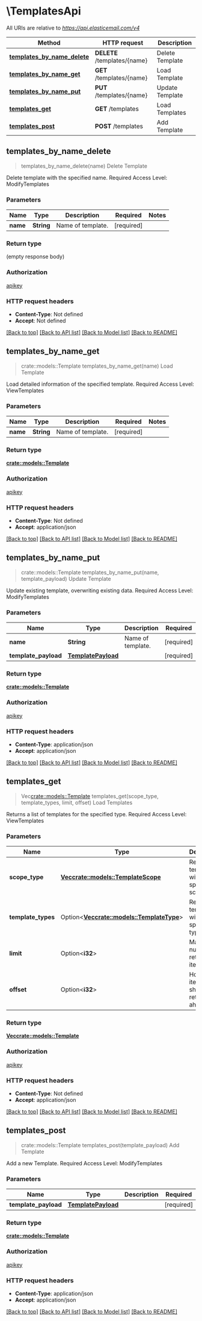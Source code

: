 # \TemplatesApi

All URIs are relative to *https://api.elasticemail.com/v4*

Method | HTTP request | Description
------------- | ------------- | -------------
[**templates_by_name_delete**](TemplatesApi.md#templates_by_name_delete) | **DELETE** /templates/{name} | Delete Template
[**templates_by_name_get**](TemplatesApi.md#templates_by_name_get) | **GET** /templates/{name} | Load Template
[**templates_by_name_put**](TemplatesApi.md#templates_by_name_put) | **PUT** /templates/{name} | Update Template
[**templates_get**](TemplatesApi.md#templates_get) | **GET** /templates | Load Templates
[**templates_post**](TemplatesApi.md#templates_post) | **POST** /templates | Add Template



## templates_by_name_delete

> templates_by_name_delete(name)
Delete Template

Delete template with the specified name. Required Access Level: ModifyTemplates

### Parameters


Name | Type | Description  | Required | Notes
------------- | ------------- | ------------- | ------------- | -------------
**name** | **String** | Name of template. | [required] |

### Return type

 (empty response body)

### Authorization

[apikey](../README.md#apikey)

### HTTP request headers

- **Content-Type**: Not defined
- **Accept**: Not defined

[[Back to top]](#) [[Back to API list]](../README.md#documentation-for-api-endpoints) [[Back to Model list]](../README.md#documentation-for-models) [[Back to README]](../README.md)


## templates_by_name_get

> crate::models::Template templates_by_name_get(name)
Load Template

Load detailed information of the specified template. Required Access Level: ViewTemplates

### Parameters


Name | Type | Description  | Required | Notes
------------- | ------------- | ------------- | ------------- | -------------
**name** | **String** | Name of template. | [required] |

### Return type

[**crate::models::Template**](Template.md)

### Authorization

[apikey](../README.md#apikey)

### HTTP request headers

- **Content-Type**: Not defined
- **Accept**: application/json

[[Back to top]](#) [[Back to API list]](../README.md#documentation-for-api-endpoints) [[Back to Model list]](../README.md#documentation-for-models) [[Back to README]](../README.md)


## templates_by_name_put

> crate::models::Template templates_by_name_put(name, template_payload)
Update Template

Update existing template, overwriting existing data. Required Access Level: ModifyTemplates

### Parameters


Name | Type | Description  | Required | Notes
------------- | ------------- | ------------- | ------------- | -------------
**name** | **String** | Name of template. | [required] |
**template_payload** | [**TemplatePayload**](TemplatePayload.md) |  | [required] |

### Return type

[**crate::models::Template**](Template.md)

### Authorization

[apikey](../README.md#apikey)

### HTTP request headers

- **Content-Type**: application/json
- **Accept**: application/json

[[Back to top]](#) [[Back to API list]](../README.md#documentation-for-api-endpoints) [[Back to Model list]](../README.md#documentation-for-models) [[Back to README]](../README.md)


## templates_get

> Vec<crate::models::Template> templates_get(scope_type, template_types, limit, offset)
Load Templates

Returns a list of templates for the specified type. Required Access Level: ViewTemplates

### Parameters


Name | Type | Description  | Required | Notes
------------- | ------------- | ------------- | ------------- | -------------
**scope_type** | [**Vec<crate::models::TemplateScope>**](crate::models::TemplateScope.md) | Return templates with specified scope only | [required] |
**template_types** | Option<[**Vec<crate::models::TemplateType>**](crate::models::TemplateType.md)> | Return templates with specified type only |  |
**limit** | Option<**i32**> | Maximum number of returned items. |  |
**offset** | Option<**i32**> | How many items should be returned ahead. |  |

### Return type

[**Vec<crate::models::Template>**](Template.md)

### Authorization

[apikey](../README.md#apikey)

### HTTP request headers

- **Content-Type**: Not defined
- **Accept**: application/json

[[Back to top]](#) [[Back to API list]](../README.md#documentation-for-api-endpoints) [[Back to Model list]](../README.md#documentation-for-models) [[Back to README]](../README.md)


## templates_post

> crate::models::Template templates_post(template_payload)
Add Template

Add a new Template. Required Access Level: ModifyTemplates

### Parameters


Name | Type | Description  | Required | Notes
------------- | ------------- | ------------- | ------------- | -------------
**template_payload** | [**TemplatePayload**](TemplatePayload.md) |  | [required] |

### Return type

[**crate::models::Template**](Template.md)

### Authorization

[apikey](../README.md#apikey)

### HTTP request headers

- **Content-Type**: application/json
- **Accept**: application/json

[[Back to top]](#) [[Back to API list]](../README.md#documentation-for-api-endpoints) [[Back to Model list]](../README.md#documentation-for-models) [[Back to README]](../README.md)

